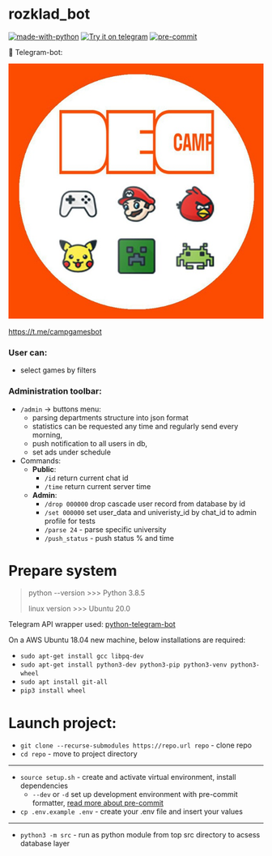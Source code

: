# rozklad_bot

[![made-with-python](https://img.shields.io/badge/Made%20with-Python-1f425f.svg)](https://www.python.org/)
[![Try it on telegram](https://img.shields.io/badge/try%20it-on%20telegram-0088cc.svg)](http://t.me/campgamesbot)
[![pre-commit](https://img.shields.io/badge/pre--commit-enabled-brightgreen?logo=pre-commit&logoColor=white)](https://github.com/pre-commit/pre-commit)


👾 Telegram-bot:

![bot_logo](media/bot_logo.jpg)

https://t.me/campgamesbot


### User can:
* select games by filters


### Administration toolbar:
* ```/admin``` -> buttons menu:
    * parsing departments structure into json format
    * statistics can be requested any time and regularly send every morning,
    * push notification to all users in db,
    * set ads under schedule
* Commands:
    * __Public__:
        * ```/id``` return current chat id
        * ```/time``` return current server time
    * __Admin__:
        * ```/drop 000000``` drop cascade user record from database by id
        * ```/set 000000``` set user_data and univeristy_id by chat_id to admin profile for tests
        * ```/parse 24``` - parse specific university
        * ```/push_status``` - push status % and time




Prepare system
===============
> python --version >>> Python 3.8.5
>
> linux version >>> Ubuntu 20.0


Telegram API wrapper used: [python-telegram-bot](https://github.com/python-telegram-bot/python-telegram-bot)

On a AWS Ubuntu 18.04 new machine, below installations are required:

* `sudo apt-get install gcc libpq-dev`
* `sudo apt-get install python3-dev python3-pip python3-venv python3-wheel`
* `sudo apt install git-all`
* `pip3 install wheel`


Launch project:
===============
* `git clone --recurse-submodules https://repo.url repo` - clone repo
* `cd repo` - move to project directory
---
* `source setup.sh` - create and activate virtual environment, install dependencies
    * `--dev` or  `-d`  set up development environment with pre-commit formatter, [read more about pre-commit](https://pre-commit.com/#python)
* `cp .env.example .env` - create your .env file and insert your values
---
* `python3 -m src` - run as python module from top src directory to acsess database layer

